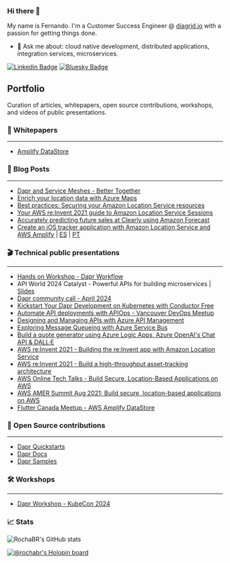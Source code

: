 ### Hi there 👋

My name is Fernando. I'm a Customer Success Engineer @ [diagrid.io](https://diagrid.io) with a passion for getting things done.

- 💬 Ask me about: cloud native development, distributed applications, integration services, microservices.

[![Linkedin Badge](https://img.shields.io/badge/-LinkedIn-blue?style=flat-square&logo=Linkedin&logoColor=white&link=https://www.linkedin.com/in/fernandorochas/)](https://www.linkedin.com/in/fernandorochas/)
[![Bluesky Badge](https://img.shields.io/badge/-Bluesky-0285FF?style=flat-square&labelColor=0285FF&logo=bluesky&logoColor=white&link=https://bsky.app/profile/rochabr.bsky.social)](https://bsky.app/profile/rochabr.bsky.social)

## Portfolio

Curation of articles, whitepapers, open source contributions, workshops, and videos of public presentations.

### 📘 Whitepapers
-----

- [Amplify DataStore](https://docs.aws.amazon.com/whitepapers/latest/amplify-datastore-implementation/welcome.html)


### 📘 Blog Posts
-----

- [Dapr and Service Meshes - Better Together](https://www.diagrid.io/blog/dapr-service-mesh-what-are-they-how-do-they-complement-each-other-for-distributed-apps)
- [Enrich your location data with Azure Maps](https://techcommunity.microsoft.com/t5/azure-maps-blog/enrich-your-location-data-with-azure-maps/ba-p/3764851)
- [Best practices: Securing your Amazon Location Service resources](https://aws.amazon.com/blogs/security/best-practices-securing-your-amazon-location-service-resources/)
- [Your AWS re:Invent 2021 guide to Amazon Location Service Sessions](https://aws.amazon.com/blogs/mobile/your-aws-reinvent-2021-guide-to-amazon-location-service-sessions/)
- [Accurately predicting future sales at Clearly using Amazon Forecast](https://aws.amazon.com/blogs/machine-learning/accurately-predicting-future-sales-at-clearly-using-amazon-forecast/)
- [Create an iOS tracker application with Amazon Location Service and AWS Amplify](https://aws.amazon.com/blogs/mobile/create-an-ios-tracker-application-with-amazon-location-service-and-aws-amplify/) | [ES](https://aws.amazon.com/es/blogs/aws-spanish/cree-una-aplicacion-de-seguimiento-para-ios-con-amazon-location-service-y-aws-amplify/) | [PT](https://aws.amazon.com/pt/blogs/aws-brasil/crie-um-aplicativo-de-rastreamento-de-seguranca-para-ios-com-amazon-location-service-e-aws-amplify/) 

### 🎬 Technical public presentations 
-----

- [Hands on Workshop - Dapr Workflow](https://youtu.be/fZ3vYTwvNic?feature=shared)
- API World 2024 Catalyst - Powerful APIs for building microservices | [Slides](/slides/Catalyst-API-World-2024.pdf)
- [Dapr community call - April 2024](https://www.youtube.com/watch?v=YatWKC9oZFA&t=853s)
- [Kickstart Your Dapr Development on Kubernetes with Conductor Free](https://www.youtube.com/watch?v=aVBPvOjD9pQ&t=1069s)
- [Automate API deployments with APIOps - Vancouver DevOps Meetup](https://www.youtube.com/watch?v=ElHvrAgz9cc)
- [Designing and Managing APIs with Azure API Management](https://www.youtube.com/watch?v=X6fSJZDZZ0I)
- [Exploring Message Queueing with Azure Service Bus](https://www.youtube.com/watch?v=LA-sJzonRYQ)
- [Build a quote generator using Azure Logic Apps, Azure OpenAI's Chat API & DALL·E](https://www.youtube.com/watch?v=7GCrLhHqgJs)
- [AWS re:Invent 2021 - Building the re:Invent app with Amazon Location Service](https://www.youtube.com/watch?v=D0yxgpcmQhQ)
- [AWS re:Invent 2021 - Build a high-throughput asset-tracking architecture](https://www.youtube.com/watch?v=G8Rkuu6X-_8)
- [AWS Online Tech Talks - Build Secure, Location-Based Applications on AWS](https://www.youtube.com/watch?v=Y7HVRlhMt8s)
- [AWS AMER Summit Aug 2021: Build secure, location-based applications on AWS](https://www.youtube.com/watch?v=uHk5CYVyx-s)
- [Flutter Canada Meetup - AWS Amplify DataStore](https://www.youtube.com/watch?v=GD1ObqC-6Qg)

### 🤖 Open Source contributions
-----

- [Dapr Quickstarts](https://github.com/dapr/quickstarts)
- [Dapr Docs](https://github.com/dapr/docs)
- [Dapr Samples](https://github.com/dapr/samples)

### 🛠️ Workshops
-----

- [Dapr Workshop - KubeCon 2024](https://github.com/diagrid-labs/dapr-workshop)


### 📈 Stats

![RochaBR's GitHub stats](https://github-readme-stats.vercel.app/api?username=rochabr)

[![@rochabr's Holopin board](https://holopin.me/rochabr)](https://holopin.io/@rochabr)
